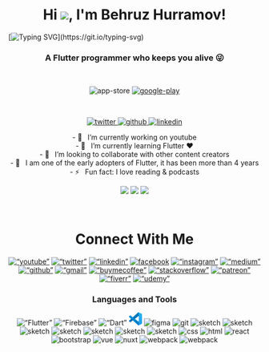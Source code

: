 <h1 align="center"> Hi <img src="https://media.giphy.com/media/hvRJCLFzcasrR4ia7z/giphy.gif" width="30px">, I'm <a>Behruz Hurramov!</a></h1>

  [![Typing SVG](https://readme-typing-svg.herokuapp.com?lines=Flutter+Developer+from+Uzbekistan.;Founder+ARISTECH;and+Addicted+To+Programming!;Nice+to+meet+you...)](https://git.io/typing-svg)

<h3 align="center">A Flutter programmer who keeps you alive 😜</h3>

<br />
 
<p align="center">
  <img alt="app-store" src="https://github.com/ariscybertech/ariscybertech/blob/main/publish/app-store.png" />
 <a href="https://play.google.com/store/apps/developer?id=Behruz+Hurramov">
    <img alt="google-play" src="https://github.com/ariscybertech/ariscybertech/blob/main/publish/play-store.png" />
 </a>
</p>

<br />

<p align="center">
 <a href="https://mobile.twitter.com/ARISCYBERTECH">
    <img alt="twitter" src="https://img.shields.io/twitter/follow/JohannesMilke?color=1DA1F2&label=Followers&logo=twitter&style=for-the-badge" />
 </a>
 <a href="https://github.com/ariscybertech">
    <img alt="github" src="https://img.shields.io/github/followers/JohannesMilke?logo=GitHub&style=for-the-badge" />
 </a>
 <a href="https://www.linkedin.com/in/aris-aris-803916221/">
    <img alt="linkedin" src="https://img.shields.io/badge/-CONNECT-blue?style=for-the-badge&logo=Linkedin&link=https://www.linkedin.com/in/JohannesMilk" e/>
 </a>
</p>

<p align="center">
- 🔭 &ensp;I’m currently working on youtube <br />
- 🌱 &ensp;I’m currently learning Flutter ❤️ <br />
- 👯 &ensp;I’m looking to collaborate with other content creators <br />
- 🗿 &ensp;I am one of the early adopters of Flutter, it has been more than 4 years <br />
- ⚡ &ensp;Fun fact: I love reading & podcasts <br />
</p>

<p align="center">
   <a href="https://www.buymeacoffee.com/ariscybertech"><img src="https://cdn.buymeacoffee.com/buttons/v2/default-yellow.png" height="60"></a>
   <a href="https://www.udemy.com/user/aristech/"><img src="https://www.vectorlogo.zone/logos/udemy/udemy-official.svg" height="60"></a>
   <a href="https://www.patreon.com/aristech"><img src="https://github.com/ariscybertech/ariscybertech/blob/main/default/patreon.png" height="60"></a>
</p>

<br />

<h1 align="center"> Connect With Me</h1>

<p align="center">
   <a href="https://www.youtube.com/channel/UCLGRdAvjXoAjeaqexW-Rj_w"><img alt=“youtube” width="28px" src="https://www.vectorlogo.zone/logos/youtube/youtube-icon.svg" /></a>
   <a href="https://mobile.twitter.com/ARISCYBERTECH"><img  alt=“twitter” width="28px" src="https://www.vectorlogo.zone/logos/twitter/twitter-official.svg" /></a>
   <a href="https://www.linkedin.com/in/aris-aris-803916221/"><img alt=“linkedin” width="28px" src="https://www.vectorlogo.zone/logos/linkedin/linkedin-tile.svg" /></a>
   <a href="https://www.facebook.com/profile.php?id=100072963474345"><img alt=facebook width="28px" src="https://www.vectorlogo.zone/logos/facebook/facebook-official.svg" /></a>
   <a href="https://www.instagram.com/ariscybertech/?hl=ru"><img alt=“instagram” width="28px" src="https://www.vectorlogo.zone/logos/instagram/instagram-icon.svg" /></a>
   <a href="https://medium.com/@ariscybertech"><img alt=“medium” width="28px" src="https://www.vectorlogo.zone/logos/medium/medium-tile.svg" /></a>
   <a href="https://github.com/ariscybertech"><img alt=“github” width="28px" src="https://www.vectorlogo.zone/logos/github/github-tile.svg" /></a>
   <a href="ariscybertech@gmail.com"><img alt=“gmail” width="28px" src="https://www.vectorlogo.zone/logos/gmail/gmail-icon.svg" /></a>
   <a href="https://www.buymeacoffee.com/ariscybertech"><img alt=“buymecoffee” width="28px" src="https://www.vectorlogo.zone/logos/buymeacoffee/buymeacoffee-icon.svg" /></a>
   <a href="https://stackoverflow.com/users/17326333/aris-aris"><img alt=“stackoverflow” width="28px" src="https://www.vectorlogo.zone/logos/stackoverflow/stackoverflow-icon.svg" /></a>
   <a href="https://www.patreon.com/aristech"><img alt=“patreon” width="28px" src="https://www.vectorlogo.zone/logos/patreon/patreon-tile.svg" /></a>
   <a href="https://www.fiverr.com/ariscybertech?up_rollout=true"><img alt=“fiverr” width="28px" src="https://www.vectorlogo.zone/logos/fiverr/fiverr-icon.svg" /></a>
   <a href="https://www.udemy.com/user/aristech/"><img alt=“udemy” width="28px" src="https://www.vectorlogo.zone/logos/udemy/udemy-icon.svg" /></a>
</p>

<!-- <br /> -->

<!-- [<img align="left" alt=“youtube” width="28px" src="https://www.vectorlogo.zone/logos/youtube/youtube-icon.svg" />][youtube]
[<img align="left" alt=“twitter” width="28px" src="https://www.vectorlogo.zone/logos/twitter/twitter-official.svg" />][twitter]
[<img align="left" alt=“linkedin” width="28px" src="https://www.vectorlogo.zone/logos/linkedin/linkedin-tile.svg" />][linkedin]
[<img align="left" alt=“facebook” width="28px" src="https://www.vectorlogo.zone/logos/facebook/facebook-official.svg" />][facebook]
[<img align="left" alt=“instagram” width="28px" src="https://www.vectorlogo.zone/logos/instagram/instagram-icon.svg" />][instagram]
[<img align="left" alt=“medium” width="28px" src="https://www.vectorlogo.zone/logos/medium/medium-tile.svg" />][medium]
[<img align="left" alt=“github” width="28px" src="https://www.vectorlogo.zone/logos/github/github-tile.svg" />][github]
[<img align="left" alt=“gmail” width="28px" src="https://www.vectorlogo.zone/logos/gmail/gmail-icon.svg" />][gmail]
[<img align="left" alt=“buymecoffee” width="28px" src="https://www.vectorlogo.zone/logos/buymeacoffee/buymeacoffee-icon.svg" />][buymecoffee]
[<img align="left" alt=“stackoverflow” width="28px" src="https://www.vectorlogo.zone/logos/stackoverflow/stackoverflow-icon.svg" />][stackoverflow]
[<img align="left" alt=“patreon” width="28px" src="https://www.vectorlogo.zone/logos/patreon/patreon-tile.svg" />][patreon]
[<img align="left" alt=“fiverr” width="28px" src="https://www.vectorlogo.zone/logos/fiverr/fiverr-icon.svg" />][fiverr]
[<img align="left" alt=“fiverr” width="28px" src="https://www.vectorlogo.zone/logos/udemy/udemy-icon.svg" />][udemy] -->

<!-- <br />
<br /> -->

<h3 align="center">Languages and Tools</h3>

<p align="center">
  <img  alt=“Flutter” width="26px" src="https://www.vectorlogo.zone/logos/flutterio/flutterio-icon.svg" />
<img  alt=“Firebase” width="26px" src="https://www.vectorlogo.zone/logos/firebase/firebase-icon.svg" />
<img  alt=“Dart” width="26px" src="https://www.vectorlogo.zone/logos/dartlang/dartlang-icon.svg" />
<img  alt=“Github” width="26px" src="https://raw.githubusercontent.com/github/explore/80688e429a7d4ef2fca1e82350fe8e3517d3494d/topics/visual-studio-code/visual-studio-code.png" />
<img  src="https://www.vectorlogo.zone/logos/figma/figma-icon.svg" alt="figma" width="26px"/>
<img  src="https://www.vectorlogo.zone/logos/git-scm/git-scm-icon.svg" alt="git" width="26px"/>
<img   src="https://www.vectorlogo.zone/logos/sketchapp/sketchapp-icon.svg" alt="sketch" width="26px"/>
<img   src="https://www.vectorlogo.zone/logos/python/python-icon.svg" alt="sketch" width="26px"/>
<img   src="https://www.vectorlogo.zone/logos/android/android-icon.svg" alt="sketch" width="26px"/>
<img   src="https://www.vectorlogo.zone/logos/nodejs/nodejs-icon.svg" alt="sketch" width="26px"/>
<img   src="https://www.vectorlogo.zone/logos/getpostman/getpostman-icon.svg" alt="sketch" width="26px"/>
<img   src="https://www.vectorlogo.zone/logos/slack/slack-icon.svg" alt="sketch" width="26px"/>
<img   src="https://www.vectorlogo.zone/logos/adobe_illustrator/adobe_illustrator-icon.svg" alt="sketch" width="26px"/>
<img   src="https://www.vectorlogo.zone/logos/w3_css/w3_css-official.svg" alt="css" width="26px"/>
<img   src="https://www.vectorlogo.zone/logos/w3_html5/w3_html5-icon.svg" alt="html" width="26px"/>
<img   src="https://www.vectorlogo.zone/logos/reactjs/reactjs-icon.svg" alt="react" width="26px"/>
<img   src="https://www.vectorlogo.zone/logos/getbootstrap/getbootstrap-icon.svg" alt="bootstrap" width="26px"/>
<img   src="https://www.vectorlogo.zone/logos/vuejs/vuejs-icon.svg" alt="vue" width="26px"/>
<img   src="https://www.vectorlogo.zone/logos/nuxtjs/nuxtjs-icon.svg" alt="nuxt" width="26px"/>
<img   src="https://www.vectorlogo.zone/logos/js_webpack/js_webpack-icon.svg" alt="webpack" width="26px"/>
<img   src="https://www.vectorlogo.zone/logos/linux/linux-icon.svg" alt="webpack" width="26px"/>
</p>

<br />
<br />

[website]: https://ariscybertech.com
[twitter]: https://mobile.twitter.com/ARISCYBERTECH
[youtube]: https://www.youtube.com/channel/UCLGRdAvjXoAjeaqexW-Rj_w
[linkedin]: https://www.linkedin.com/in/aris-aris-803916221/
[github]: https://github.com/ariscybertech
[instagram]: https://www.instagram.com/ariscybertech/?hl=ru
[facebook]: https://www.facebook.com/profile.php?id=100072963474345
[medium]: https://medium.com/@ariscybertech
[gmail]: ariscybertech@gmail.com
[buymecoffee]: https://www.buymeacoffee.com/ariscybertech
[stackoverflow]: https://stackoverflow.com/users/17326333/aris-aris
[patreon]: https://www.patreon.com/aristech
[fiverr]: https://www.fiverr.com/ariscybertech?up_rollout=true
[udemy]: https://www.udemy.com/user/aristech/

